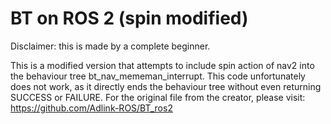 # BT on ROS 2 (spin modified)

Disclaimer: this is made by a complete beginner.

This is a modified version that attempts to include spin action of nav2 into the behaviour tree bt_nav_mememan_interrupt. This code unfortunately does not work, as it directly ends the behaviour tree without even returning SUCCESS or FAILURE.
For the original file from the creator, please visit: https://github.com/Adlink-ROS/BT_ros2
